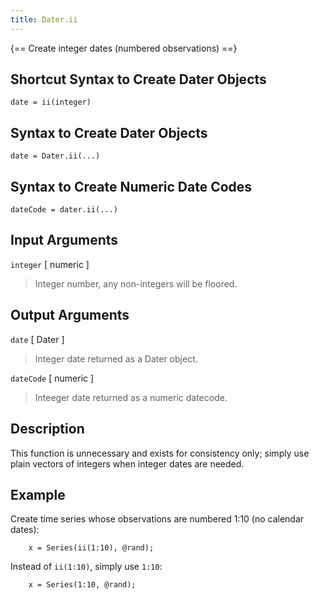 ```yaml
---
title: Dater.ii
---
```


{== Create integer dates (numbered observations) ==}


## Shortcut Syntax to Create Dater Objects

    date = ii(integer)


## Syntax to Create Dater Objects

    date = Dater.ii(...)


## Syntax to Create Numeric Date Codes

    dateCode = dater.ii(...)


## Input Arguments

`integer` [ numeric ] 

> Integer number, any non-integers will be floored.


## Output Arguments

`date` [ Dater ]

> Integer date returned as a Dater object.


`dateCode` [ numeric ]

> Inteeger date returned as a numeric datecode.


## Description

This function is unnecessary and exists for consistency only; simply use
plain vectors of integers when integer dates are needed.


## Example

Create time series whose observations are numbered 1:10 (no calendar
dates):

```
    x = Series(ii(1:10), @rand);
```

Instead of `ii(1:10)`, simply use `1:10`:

```
    x = Series(1:10, @rand);
```


